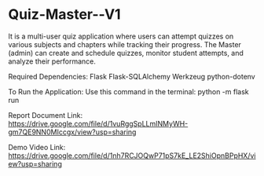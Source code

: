 # Quiz-Master--V1
It is a multi-user quiz application where users can attempt quizzes on various subjects and chapters
while tracking their progress. The Master (admin) can create and schedule quizzes, monitor student
attempts, and analyze their performance.

Required Dependencies:
    Flask
    Flask-SQLAlchemy
    Werkzeug
    python-dotenv

To Run the Application:
    Use this command in the terminal: python -m flask run

Report Document Link: 
    https://drive.google.com/file/d/1vuRggSpLLmINMyWH-gm7QE9NN0MIccgx/view?usp=sharing 

Demo Video Link:
    https://drive.google.com/file/d/1nh7RCJOQwP71pS7kE_LE2ShiOpnBPpHX/view?usp=sharing 

